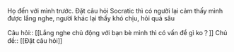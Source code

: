Họ đến với mình trước. Đặt câu hỏi Socratic thì có người lại cảm thấy mình được lắng nghe, người khác lại thấy khó chịu, hỏi quá sâu

Câu hỏi:: [[Lắng nghe chủ động với bạn bè mình thì có vấn đề gì ko？]] 
Chủ đề:: [[Đặt câu hỏi]] 
